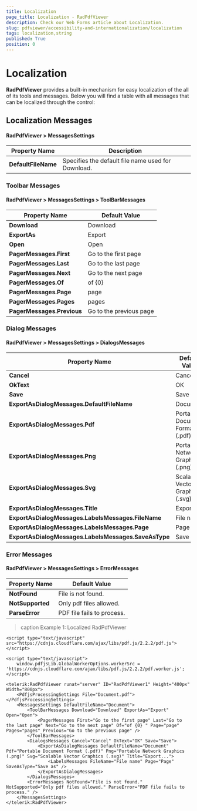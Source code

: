 ```yaml
---
title: Localization
page_title: Localization - RadPdfViewer
description: Check our Web Forms article about Localization.
slug: pdfviewer/accessibility-and-internationalization/localization
tags: localization,string
published: True
position: 0
---
```


# Localization

**RadPdfViewer** provides a built-in mechanism for easy localization of the all of its tools and messages. Below you will find a table with all messages that can be localized through the control:

## Localization Messages

#### RadPdfViewer > MessagesSettings

| Property Name| Description | 
| ------ | ------ |
| **DefaultFileName** | Specifies the default file name used for Download.|

### Toolbar Messages

#### RadPdfViewer > MessagesSettings > ToolBarMessages

| Property Name| Default Value | 
| ------ | ------ |
| **Download** | Download|
| **ExportAs** | Export|
| **Open** | Open|
| **PagerMessages.First** | Go to the first page|
| **PagerMessages.Last** | Go to the last page|
| **PagerMessages.Next** | Go to the next page|
| **PagerMessages.Of** |of {0} |
| **PagerMessages.Page** | page|
| **PagerMessages.Pages** | pages|
| **PagerMessages.Previous** | Go to the previous page|

### Dialog Messages

#### RadPdfViewer > MessagesSettings > DialogsMessages

| Property Name| Default Value | 
| ------ | ------ |
| **Cancel** | Cancel|
| **OkText** | OK|
| **Save** | Save|
| **ExportAsDialogMessages.DefaultFileName** | Document|
| **ExportAsDialogMessages.Pdf** | Portable Document Format (.pdf)|
| **ExportAsDialogMessages.Png** | Portable Network Graphics (.png)|
| **ExportAsDialogMessages.Svg** | Scalable Vector Graphics (.svg) |
| **ExportAsDialogMessages.Title** | Export...|
| **ExportAsDialogMessages.LabelsMessages.FileName** | File name|
| **ExportAsDialogMessages.LabelsMessages.Page** | Page|
| **ExportAsDialogMessages.LabelsMessages.SaveAsType** | Save as|

### Error Messages

#### RadPdfViewer > MessagesSettings > ErrorMessages

| Property Name| Default Value | 
| ------ | ------ |
| **NotFound** | File is not found.|
| **NotSupported** | Only pdf files allowed. |
| **ParseError** | PDF file fails to process. |

>caption Example 1: Localized RadPdfViewer

```ASP.NET
<script type="text/javascript" src="https://cdnjs.cloudflare.com/ajax/libs/pdf.js/2.2.2/pdf.js"></script>

<script type="text/javascript">
    window.pdfjsLib.GlobalWorkerOptions.workerSrc = 'https://cdnjs.cloudflare.com/ajax/libs/pdf.js/2.2.2/pdf.worker.js';
</script>

<telerik:RadPdfViewer runat="server" ID="RadPdfViewer1" Height="400px" Width="800px">
    <PdfjsProcessingSettings File="Document.pdf"></PdfjsProcessingSettings>
    <MessagesSettings DefaultFileName="Document">
        <ToolBarMessages Download="Download" ExportAs="Export" Open="Open">
            <PagerMessages First="Go to the first page" Last="Go to the last page" Next="Go to the next page" Of="of {0} " Page="page" Pages="pages" Previous="Go to the previous page" />
        </ToolBarMessages>
        <DialogsMessages Cancel="Cancel" OkText="OK" Save="Save">
            <ExportAsDialogMessages DefaultFileName="Document" Pdf="Portable Document Format (.pdf)" Png="Portable Network Graphics (.png)" Svg="Scalable Vector Graphics (.svg)" Title="Export...">
                <LabelsMessages FileName="File name" Page="Page" SaveAsType="Save as" />
            </ExportAsDialogMessages>
        </DialogsMessages>
        <ErrorMessages NotFound="File is not found." NotSupported="Only pdf files allowed." ParseError="PDF file fails to process." />
    </MessagesSettings>
</telerik:RadPdfViewer>
```








